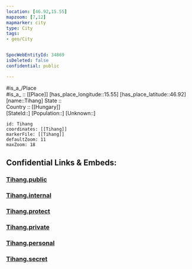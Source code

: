 ```yaml
---
location: [46.92,15.55] 
mapzoom: [7,12] 
mapmarker: city 
type: City
tags:
- geo/City


SpocWebEntityId: 34869
isDeleted: false
confidential: public

---
```

#is_a_/Place  
#is_a_ :: [[Place]] 
[has_place_longitude::15.55] 
[has_place_latitude::46.92] 
[name::Tihang] 
State ::  
Country :: [[Hungary]]  
[StateId::] 
[Population::] 
[Unknown::] 


```leaflet
id: Tihang
coordinates: [[Tihang]] 
markerFile: [[Tihang]] 
defaultZoom: 11 
maxZoom: 18
```


## Confidential Links & Embeds: 

### [Tihang.public](/_public/\Earth\Continent\Europe\Europe~Central\Austria\Austrias_States\Steiermark\CityTihang.public.md) 

### [Tihang.internal](/_internal/\Earth\Continent\Europe\Europe~Central\Austria\Austrias_States\Steiermark\CityTihang.internal.md) 

### [Tihang.protect](/_protect/\Earth\Continent\Europe\Europe~Central\Austria\Austrias_States\Steiermark\CityTihang.protect.md) 

### [Tihang.private](/_private/\Earth\Continent\Europe\Europe~Central\Austria\Austrias_States\Steiermark\CityTihang.private.md) 

### [Tihang.personal](/_personal/\Earth\Continent\Europe\Europe~Central\Austria\Austrias_States\Steiermark\CityTihang.personal.md) 

### [Tihang.secret](/_secret/\Earth\Continent\Europe\Europe~Central\Austria\Austrias_States\Steiermark\CityTihang.secret.md)

